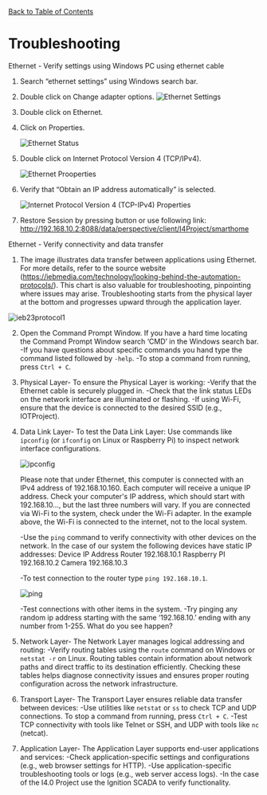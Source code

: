 [Back to Table of Contents](README.md)
# Troubleshooting
Ethernet - Verify settings using Windows PC using ethernet cable
1. Search “ethernet settings” using Windows search bar.
2. Double click on Change adapter options.
   ![Ethernet Settings](https://github.com/user-attachments/assets/405834df-6ddc-40ef-93c7-ccc00f8f6d7a)
3. Double click on Ethernet.
4. Click on Properties.
   
   ![Ethernet Status](https://github.com/user-attachments/assets/e105e93d-9ab3-4ca1-9910-3e4b6637564c)

5. Double click on Internet Protocol Version 4 (TCP/IPv4).

   ![Ethernet Prooperties](https://github.com/user-attachments/assets/62cd93aa-09f8-46f5-a0b1-928f7255cc72)

6. Verify that “Obtain an IP address automatically” is selected.

    ![Internet Protocol Version 4 (TCP-IPv4) Properties](https://github.com/user-attachments/assets/4287082b-46f7-495e-994e-c55a2cc08b14)

7. Restore Session by pressing button or use following link: http://192.168.10.2:8088/data/perspective/client/I4Project/smarthome 


Ethernet - Verify connectivity and data transfer

1. The image illustrates data transfer between applications using Ethernet. For more details, refer to the source website (https://iebmedia.com/technology/looking-behind-the-automation-protocols/). This chart is also valuable for troubleshooting, pinpointing where issues may arise. Troubleshooting starts from the physical layer at the bottom and progresses upward through the application layer.

![ieb23protocol1](https://github.com/user-attachments/assets/a2bcc21b-4e64-4a1d-9d79-986144985ba6)

2. Open the Command Prompt Window.  If you have a hard time locating the Command Prompt Window search ‘CMD’ in the Windows search bar.  
   -If you have questions about specific commands you hand type the command listed followed by `-help`.
   -To stop a command from running, press `Ctrl + C`.

3. Physical Layer- To ensure the Physical Layer is working:
   -Verify that the Ethernet cable is securely plugged in.
   -Check that the link status LEDs on the network interface are illuminated or flashing.
   -If using Wi-Fi, ensure that the device is connected to the desired SSID (e.g., IOTProject).

4. Data Link Layer- To test the Data Link Layer:
   Use commands like `ipconfig` (or `ifconfig` on Linux or Raspberry Pi) to inspect network interface configurations.

      ![ipconfig](https://github.com/user-attachments/assets/c637d53e-4d65-4254-b4ed-b54ce11bf2d1)

      Please note that under Ethernet, this computer is connected with an IPv4 address of 192.168.10.160. Each computer will receive a unique IP address. Check     your computer's IP address, which should start with 192.168.10..., but the last three numbers will vary. If you are connected via Wi-Fi to the system, check under the Wi-Fi adapter. In the example above, the Wi-Fi is connected to the internet, not to the local system.

   -Use the `ping` command to verify connectivity with other devices on the network.  In the case of our system the following devices have static IP addresses:
      Device         IP Address
      Router         192.168.10.1
      Raspberry PI   192.168.10.2
      Camera         192.168.10.3

   -To test connection to the router type  `ping 192.168.10.1`.
      
      ![ping](https://github.com/user-attachments/assets/6e43d7bf-91d9-4161-adcc-01e02244d73c)
   
   -Test connections with other items in the system.
   -Try pinging any random ip address starting with the same ‘192.168.10.’ ending with any number from 1-255.  What do you see happen?

5. Network Layer- The Network Layer manages logical addressing and routing:
   -Verify routing tables using the `route` command on Windows or `netstat -r` on Linux. Routing tables contain information about network paths and direct traffic to its destination efficiently. Checking these tables helps diagnose connectivity issues and ensures proper routing configuration across the network infrastructure.  

6. Transport Layer- The Transport Layer ensures reliable data transfer between devices:
   -Use utilities like `netstat` or `ss` to check TCP and UDP connections. To stop a command from running, press `Ctrl + C`.
   -Test TCP connectivity with tools like Telnet or SSH, and UDP with tools like `nc` (netcat).

7. Application Layer- The Application Layer supports end-user applications and services:
   -Check application-specific settings and configurations (e.g., web browser settings for HTTP).
   -Use application-specific troubleshooting tools or logs (e.g., web server access logs).
   -In the case of the I4.0 Project use the Ignition SCADA to verify functionality.
